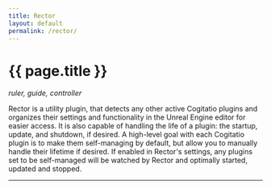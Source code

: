 ```yaml
---
title: Rector
layout: default
permalink: /rector/
---
```


# {{ page.title }}

_ruler, guide, controller_

Rector is a utility plugin, that detects any other active Cogitatio plugins and organizes their settings and functionality in the Unreal Engine editor for easier access. It is also capable of handling the life of a plugin: the startup, update, and shutdown, if desired. A high-level goal with each Cogitatio plugin is to make them self-managing by default, but allow you to manually handle their lifetime if desired. If enabled in Rector's settings, any plugins set to be self-managed will be watched by Rector and optimally started, updated and stopped.

-----
